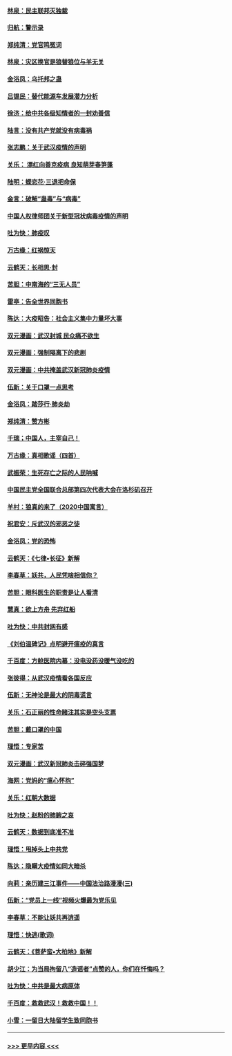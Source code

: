 #### [林泉：民主联邦灭独裁](../pages/nsc993/n11870998.md?t=02152055) 
#### [归航：警示录](../pages/nsc993/n11870963.md?t=02152055) 
#### [郑纯清：党官鸣冤词](../pages/nsc993/n11870938.md?t=02152055) 
#### [林泉：灾区换官是狼替狼位与羊无关](../pages/nsc993/n11870896.md?t=02152055) 
#### [金浴凤：乌托邦之蛊](../pages/nsc993/n11870879.md?t=02152055) 
#### [吕锡民：替代能源车发展潜力分析](../pages/nsc993/n11870656.md?t=02152055) 
#### [徐济：给中共各级知情者的一封劝善信](../pages/nsc993/n11868561.md?t=02152055) 
#### [陆言：没有共产党就没有病毒祸](../pages/nsc993/n11868232.md?t=02152055) 
#### [张志鹏：关于武汉疫情的声明](../pages/nsc993/n11867182.md?t=02152055) 
#### [关乐： 漂红向善克疫病 良知萌芽春笋蓬](../pages/nsc993/n11865710.md?t=02152055) 
#### [陆明：蝶恋花‧三退把命保](../pages/nsc993/n11865673.md?t=02152055) 
#### [金言：破解“蛊毒”与“病毒”](../pages/nsc993/n11864103.md?t=02152055) 
#### [中国人权律师团关于新型冠状病毒疫情的声明](../pages/nsc993/n11864249.md?t=02152055) 
#### [吐为快：肺疫叹](../pages/nsc993/n11864027.md?t=02152055) 
#### [万古缘：红祸惊天](../pages/nsc993/n11864079.md?t=02152055) 
#### [云鹤天：长相思‧封](../pages/nsc993/n11864006.md?t=02152055) 
#### [苦胆：中南海的“三无人员”](../pages/nsc993/n11862997.md?t=02152055) 
#### [雷亭：告全世界同胞书](../pages/nsc993/n11862572.md?t=02152055) 
#### [陈达：大疫昭告：社会主义集中力量坏大事](../pages/nsc993/n11859419.md?t=02152055) 
#### [双元漫画：武汉封城 民众痛不欲生](../pages/nsc993/n11859287.md?t=02152055) 
#### [双元漫画：强制隔离下的悲剧](../pages/nsc993/n11859244.md?t=02152055) 
#### [双元漫画：中共掩盖武汉新冠肺炎疫情](../pages/nsc993/n11858249.md?t=02152055) 
#### [伍新：关于口罩一点思考](../pages/nsc993/n11859195.md?t=02152055) 
#### [金浴凤：踏莎行‧肺炎劫](../pages/nsc993/n11858227.md?t=02152055) 
#### [郑纯清：赞方彬](../pages/nsc993/n11856803.md?t=02152055) 
#### [千瑞；中国人，主宰自己！](../pages/nsc993/n11856793.md?t=02152055) 
#### [万古缘：真相歌谣（四首）](../pages/nsc993/n11856263.md?t=02152055) 
#### [武振荣：生死存亡之际的人民呐喊](../pages/nsc993/n11856256.md?t=02152055) 
#### [中国民主党全国联合总部第四次代表大会在洛杉矶召开](../pages/nsc993/n11856344.md?t=02152055) 
#### [羊村：狼真的来了（2020中国寓言）](../pages/nsc993/n11856229.md?t=02152055) 
#### [祝君安：斥武汉的邪恶之徒](../pages/nsc993/n11855861.md?t=02152055) 
#### [金浴凤：党的恐怖](../pages/nsc993/n11855849.md?t=02152055) 
#### [云鹤天：《七律▪长征》新解](../pages/nsc993/n11855479.md?t=02152055) 
#### [李春草：妖共，人民凭啥相信你？](../pages/nsc993/n11855196.md?t=02152055) 
#### [苦胆：眼科医生的职责是让人看清](../pages/nsc993/n11853840.md?t=02152055) 
#### [慧真：欲上方舟 先弃红船](../pages/nsc993/n11853483.md?t=02152055) 
#### [吐为快：中共封网有感](../pages/nsc993/n11852575.md?t=02152055) 
#### [《刘伯温碑记》点明避开瘟疫的真言](../pages/nsc993/n11852128.md?t=02152055) 
#### [千百度：方舱医院内幕：没电没药没暖气没吃的](../pages/nsc993/n11850211.md?t=02152055) 
#### [张彼得：从武汉疫情看各国反应](../pages/nsc993/n11850102.md?t=02152055) 
#### [伍新：无神论是最大的阴毒谎言](../pages/nsc993/n11846129.md?t=02152055) 
#### [关乐：石正丽的性命赌注其实是空头支票](../pages/nsc993/n11846109.md?t=02152055) 
#### [苦胆：戴口罩的中国](../pages/nsc993/n11845576.md?t=02152055) 
#### [理悟：专家苦](../pages/nsc993/n11845564.md?t=02152055) 
#### [双元漫画：武汉新冠肺炎击碎强国梦](../pages/nsc993/n11843320.md?t=02152055) 
#### [海网：党妈的“瘟心怀抱”](../pages/nsc993/n11840740.md?t=02152055) 
#### [关乐：红朝大数据](../pages/nsc993/n11840675.md?t=02152055) 
#### [吐为快：赵粉的肺腑之哀](../pages/nsc993/n11840618.md?t=02152055) 
#### [云鹤天：数据到底准不准](../pages/nsc993/n11840325.md?t=02152055) 
#### [理悟：甩掉头上中共党](../pages/nsc993/n11838826.md?t=02152055) 
#### [陈达：隐瞒大疫情如同大暗杀](../pages/nsc993/n11838771.md?t=02152055) 
#### [向莉：亲历建三江事件——中国法治路漫漫(三)](../pages/nsc993/n11831825.md?t=02152055) 
#### [伍新：“党员上一线”视频火爆最为党乐见](../pages/nsc993/n11838200.md?t=02152055) 
#### [李春草：不能让妖共再逍遥](../pages/nsc993/n11838102.md?t=02152055) 
#### [理悟：快逃(歌词)](../pages/nsc993/n11838083.md?t=02152055) 
#### [云鹤天：《菩萨蛮▪大柏地》新解](../pages/nsc993/n11838059.md?t=02152055) 
#### [胡少江：为当局拘留八“造谣者”点赞的人，你们在忏悔吗？](../pages/nsc993/n11836801.md?t=02152055) 
#### [吐为快：中共是最大病原体](../pages/nsc993/n11836748.md?t=02152055) 
#### [千百度：救救武汉！救救中国！！](../pages/nsc993/n11836145.md?t=02152055) 
#### [小雪：一留日大陆留学生致同胞书](../pages/nsc993/n11834624.md?t=02152055) 

----
#### [ >>> 更早内容 <<< ](../indexes/nsc993-earlier.md)
